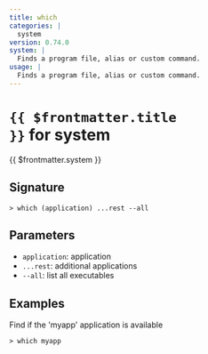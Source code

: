 ```yaml
---
title: which
categories: |
  system
version: 0.74.0
system: |
  Finds a program file, alias or custom command.
usage: |
  Finds a program file, alias or custom command.
---
```


# <code>{{ $frontmatter.title }}</code> for system

<div class='command-title'>{{ $frontmatter.system }}</div>

## Signature

```> which (application) ...rest --all```

## Parameters

 -  `application`: application
 -  `...rest`: additional applications
 -  `--all`: list all executables

## Examples

Find if the 'myapp' application is available
```shell
> which myapp
```
